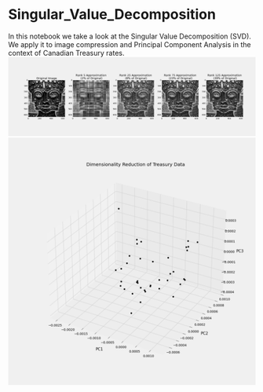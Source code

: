 # Singular_Value_Decomposition
In this notebook we take a look at the Singular Value Decomposition (SVD).  We apply it to image compression and Principal Component Analysis in the context of Canadian Treasury rates.  
![image](image_approx.png)
![PCA](PCA_treasury.png)

